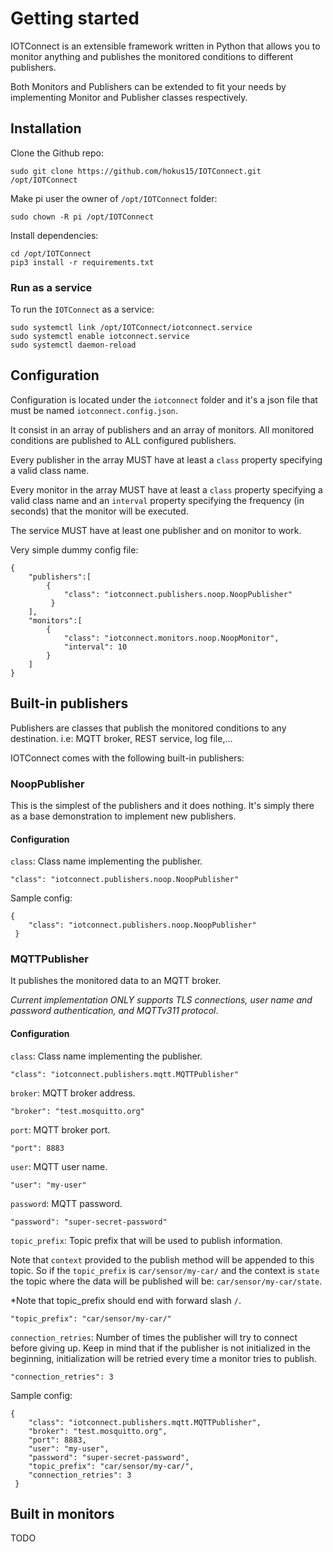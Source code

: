 # Getting started

IOTConnect is an extensible framework written in Python that allows you to monitor anything and publishes the monitored conditions to different publishers.

Both Monitors and Publishers can be extended to fit your needs by implementing Monitor and Publisher classes respectively.

## Installation

Clone the Github repo:
```
sudo git clone https://github.com/hokus15/IOTConnect.git /opt/IOTConnect
```

Make pi user the owner of `/opt/IOTConnect` folder:
```
sudo chown -R pi /opt/IOTConnect
```

Install dependencies:
```
cd /opt/IOTConnect
pip3 install -r requirements.txt
```

### Run as a service

To run the `IOTConnect` as a service:

```
sudo systemctl link /opt/IOTConnect/iotconnect.service
sudo systemctl enable iotconnect.service
sudo systemctl daemon-reload
```

## Configuration

Configuration is located under the ```iotconnect``` folder and it's a json file that must be named ```iotconnect.config.json```.

It consist in an array of publishers and an array of monitors. All monitored conditions are published to ALL configured publishers.

Every publisher in the array MUST have at least a ```class``` property specifying a valid class name.

Every monitor in the array MUST have at least a ```class``` property specifying a valid class name and an ```interval``` property specifying the frequency (in seconds) that the monitor will be executed.

The service MUST have at least one publisher and on monitor to work.

Very simple dummy config file:

```
{
    "publishers":[
        {
            "class": "iotconnect.publishers.noop.NoopPublisher"
         }
    ],
    "monitors":[
        {
            "class": "iotconnect.monitors.noop.NoopMonitor",
            "interval": 10
        }
    ]
}
```

## Built-in publishers

Publishers are classes that publish the monitored conditions to any destination. i.e: MQTT broker, REST service, log file,...

IOTConnect comes with the following built-in publishers:

### NoopPublisher

This is the simplest of the publishers and it does nothing. It's simply there as a base demonstration to implement new publishers.

#### Configuration

```class```: Class name implementing the publisher.

```"class": "iotconnect.publishers.noop.NoopPublisher"```

Sample config:
```
{
    "class": "iotconnect.publishers.noop.NoopPublisher"
 }
```

### MQTTPublisher

It publishes the monitored data to an MQTT broker.

*Current implementation ONLY supports TLS connections, user name and password authentication, and MQTTv311 protocol*.

#### Configuration

```class```: Class name implementing the publisher.

```"class": "iotconnect.publishers.mqtt.MQTTPublisher"```

```broker```: MQTT broker address.

```"broker": "test.mosquitto.org"```

```port```: MQTT broker port.

```"port": 8883```

```user```: MQTT user name.

```"user": "my-user"```

```password```: MQTT password.

```"password": "super-secret-password"```

```topic_prefix```: Topic prefix that will be used to publish information.

Note that ```context``` provided to the publish method will be appended to this topic. So if the ```topic_prefix``` is ```car/sensor/my-car/``` and the context is ```state``` the topic where the data will be published will be: ```car/sensor/my-car/state```.

*Note that topic_prefix should end with forward slash ```/```.

```"topic_prefix": "car/sensor/my-car/"```

```connection_retries```: Number of times the publisher will try to connect before giving up. Keep in mind that if the publisher is not initialized in the beginning, initialization will be retried every time a monitor tries to publish.

```"connection_retries": 3```

Sample config:
```
{
    "class": "iotconnect.publishers.mqtt.MQTTPublisher",
    "broker": "test.mosquitto.org",
    "port": 8883,
    "user": "my-user",
    "password": "super-secret-password",
    "topic_prefix": "car/sensor/my-car/",
    "connection_retries": 3
 }
```

## Built in monitors

TODO
